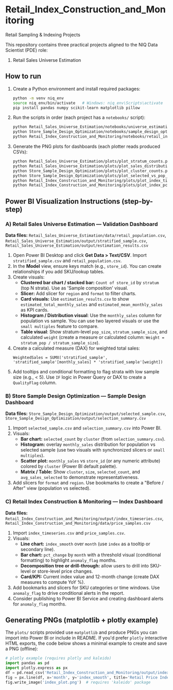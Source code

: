 # Retail_Index_Construction_and_Monitoring
 Retail Sampling & Indexing Projects

This repository contains three practical projects aligned to the NIQ Data Scientist (PDE) role:
1. Retail Sales Universe Estimation

## How to run
1. Create a Python environment and install required packages:
   ```bash
   python -m venv niq_env
   source niq_env/bin/activate   # Windows: niq_env\Scripts\activate
   pip install pandas numpy scikit-learn matplotlib pillow
   ```
2. Run the scripts in order (each project has a `notebooks/` script):
   ```bash
   python Retail_Sales_Universe_Estimation/notebooks/universe_estimation.py
   python Store_Sample_Design_Optimization/notebooks/sample_design_optimization.py
   python Retail_Index_Construction_and_Monitoring/notebooks/retail_index.py
   ```
3. Generate the PNG plots for dashboards (each plotter reads produced CSVs):
   ```bash
   python Retail_Sales_Universe_Estimation/plots/plot_stratum_counts.py
   python Retail_Sales_Universe_Estimation/plots/plot_sales_distribution.py
   python Store_Sample_Design_Optimization/plots/plot_cluster_counts.py
   python Store_Sample_Design_Optimization/plots/plot_selected_vs_pop_sales.py
   python Retail_Index_Construction_and_Monitoring/plots/plot_index_timeseries.py
   python Retail_Index_Construction_and_Monitoring/plots/plot_index_pct_change.py
   ```

## Power BI Visualization Instructions (step-by-step)

### A) Retail Sales Universe Estimation — Validation Dashboard
**Data files:** `Retail_Sales_Universe_Estimation/data/retail_population.csv`, `Retail_Sales_Universe_Estimation/output/stratified_sample.csv`, `Retail_Sales_Universe_Estimation/output/estimation_results.csv`

1. Open Power BI Desktop and click **Get Data > Text/CSV**. Import `stratified_sample.csv` and `retail_population.csv`.
2. In the **Model** view, ensure keys match (e.g., `store_id`). You can create relationships if you add SKU/lookup tables.
3. Create visuals:
   - **Clustered bar chart / stacked bar:** `Count of store_id` by `stratum` (top N strata). Use as 'Sample composition' visual.
   - **Slicer:** Add slicer for `region` and `format` to filter charts.
   - **Card visuals:** Use `estimation_results.csv` to show `estimated_total_monthly_sales` and `estimated_mean_monthly_sales` as KPI cards.
   - **Histogram / Distribution visual**: Use the `monthly_sales` column for population vs sample. You can use two layered visuals or use the `small multiples` feature to compare.
   - **Table visual**: Show stratum-level `pop_size`, `stratum_sample_size`, and calculated `weight` (create a measure or calculated column: `Weight = stratum_pop / stratum_sample_size`).
4. Create a calculated measure (DAX) for weighted total sales:
   ```dax
   WeightedSales = SUMX('stratified_sample', 'stratified_sample'[monthly_sales] * 'stratified_sample'[weight])
   ```
5. Add tooltips and conditional formatting to flag strata with low sample size (e.g., < 5). Use `IF` logic in Power Query or DAX to create a `QualityFlag` column.

### B) Store Sample Design Optimization — Sample Design Dashboard
**Data files:** `Store_Sample_Design_Optimization/output/selected_sample.csv`, `Store_Sample_Design_Optimization/output/selection_summary.csv`

1. Import `selected_sample.csv` and `selection_summary.csv` into Power BI.
2. Visuals:
   - **Bar chart:** `selected_count` by `cluster` (from `selection_summary.csv`).
   - **Histogram:** overlay `monthly_sales` distribution for population vs selected sample (use two visuals with synchronized slicers or `small multiples`).
   - **Scatter plot:** `monthly_sales` vs `store_id` (or any numeric attribute) colored by `cluster` (Power BI default palette).
   - **Matrix / Table:** Show `cluster`, `size`, `selected_count`, and `avg_sales_selected` to demonstrate representativeness.
3. Add slicers for `format` and `region`. Use bookmarks to create a "Before / After" view (population vs selected).

### C) Retail Index Construction & Monitoring — Index Dashboard
**Data files:** `Retail_Index_Construction_and_Monitoring/output/index_timeseries.csv`, `Retail_Index_Construction_and_Monitoring/data/price_samples.csv`

1. Import `index_timeseries.csv` and `price_samples.csv`.
2. Visuals:
   - **Line chart:** `index_smooth` over `month` (use `index` as a tooltip or secondary line).
   - **Bar chart:** `pct_change` by `month` with a threshold visual (conditional formatting) to highlight `anomaly_flag` months.
   - **Decomposition tree or drill-through:** allow users to drill into SKU-level or store-level price changes.
   - **Card/KPI:** Current index value and 12-month change (create DAX measures to compute YoY %).
3. Add bookmarks and slicers for SKU categories or time windows. Use `anomaly_flag` to drive conditional alerts in the report.
4. Consider publishing to Power BI Service and creating dashboard alerts for `anomaly_flag` months.

## Generating PNGs (matplotlib + plotly example)
The `plots/` scripts provided use `matplotlib` and produce PNGs you can import into Power BI or include in README. If you'd prefer `plotly` interactive HTML exports, the code below shows a minimal example to create and save a PNG (offline):
```python
# plotly example (requires plotly and kaleido)
import pandas as pd
import plotly.express as px
df = pd.read_csv('Retail_Index_Construction_and_Monitoring/output/index_timeseries.csv')
fig = px.line(df, x='month', y='index_smooth', title='Retail Price Index (smoothed)')
fig.write_image('index_plot.png')  # requires 'kaleido' package
```


